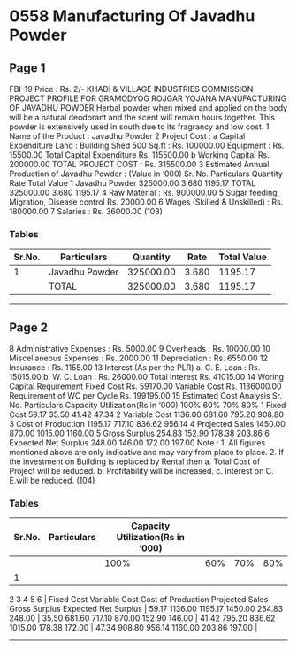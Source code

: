 # 0558 Manufacturing Of Javadhu Powder

## Page 1

FBI-19 Price : Rs. 2/- KHADI & VILLAGE INDUSTRIES COMMISSION PROJECT PROFILE FOR GRAMODYOG ROJGAR YOJANA MANUFACTURING OF JAVADHU POWDER Herbal powder when mixed and applied on the body will be a natural deodorant and the scent will remain hours together. This powder is extensively used in south due to its fragrancy and low cost. 1 Name of the Product : Javadhu Powder 2 Project Cost : a Capital Expenditure Land : Building Shed 500 Sq.ft : Rs. 100000.00 Equipment : Rs. 15500.00 Total Capital Expenditure Rs. 115500.00 b Working Capital Rs. 200000.00 TOTAL PROJECT COST : Rs. 315500.00 3 Estimated Annual Production of Javadhu Powder : (Value in ‘000) Sr. No. Particulars Quantity Rate Total Value 1 Javadhu Powder 325000.00 3.680 1195.17 TOTAL 325000.00 3.680 1195.17 4 Raw Material : Rs. 900000.00 5 Sugar feeding, Migration, Disease control Rs. 20000.00 6 Wages (Skilled & Unskilled) : Rs. 180000.00 7 Salaries : Rs. 36000.00 (103)

### Tables

| Sr.No. | Particulars | Quantity | Rate | Total Value |
|---|---|---|---|---|
| 1 | Javadhu Powder | 325000.00 | 3.680 | 1195.17 |
|  | TOTAL | 325000.00 | 3.680 | 1195.17 |

---

## Page 2

8 Administrative Expenses : Rs. 5000.00 9 Overheads : Rs. 10000.00 10 Miscellaneous Expenses : Rs. 2000.00 11 Depreciation : Rs. 6550.00 12 Insurance : Rs. 1155.00 13 Interest (As per the PLR) a. C. E. Loan : Rs. 15015.00 b. W. C. Loan : Rs. 26000.00 Total Interest Rs. 41015.00 14 Woring Capital Requirement Fixed Cost Rs. 59170.00 Variable Cost Rs. 1136000.00 Requirement of WC per Cycle Rs. 199195.00 15 Estimated Cost Analysis Sr. No. Particulars Capacity Utilization(Rs in ‘000) 100% 60% 70% 80% 1 Fixed Cost 59.17 35.50 41.42 47.34 2 Variable Cost 1136.00 681.60 795.20 908.80 3 Cost of Production 1195.17 717.10 836.62 956.14 4 Projected Sales 1450.00 870.00 1015.00 1160.00 5 Gross Surplus 254.83 152.90 178.38 203.86 6 Expected Net Surplus 248.00 146.00 172.00 197.00 Note : 1. All figures mentioned above are only indicative and may vary from place to place. 2. If the investment on Building is replaced by Rental then a. Total Cost of Project will be reduced. b. Profitability will be increased. c. Interest on C. E.will be reduced. (104)

### Tables

| Sr.No. | Particulars | Capacity Utilization(Rs in ‘000) |  |  |  |
|---|---|---|---|---|---|
|  |  | 100% | 60% | 70% | 80% |
| 1
2
3
4
5
6 | Fixed Cost
Variable Cost
Cost of Production
Projected Sales
Gross Surplus
Expected Net Surplus | 59.17
1136.00
1195.17
1450.00
254.83
248.00 | 35.50
681.60
717.10
870.00
152.90
146.00 | 41.42
795.20
836.62
1015.00
178.38
172.00 | 47.34
908.80
956.14
1160.00
203.86
197.00 |

---

